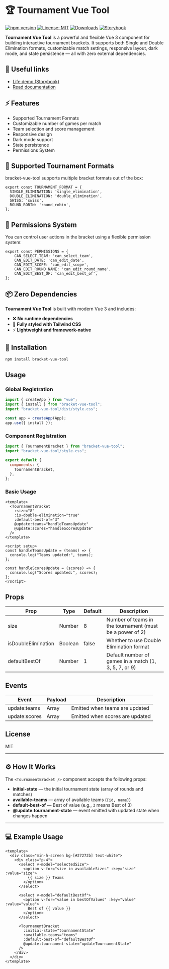 # 🏆 Tournament Vue Tool

[![npm version](https://img.shields.io/npm/v/bracket-vue-tool.svg?style=flat-square)](https://www.npmjs.com/package/bracket-vue-tool)
[![License: MIT](https://img.shields.io/badge/License-MIT-blue.svg?style=flat-square)](LICENSE)
[![Downloads](https://img.shields.io/npm/dt/bracket-vue-tool.svg?style=flat-square)](https://www.npmjs.com/package/bracket-vue-tool)
[![Storybook](https://img.shields.io/badge/storybook-online-ff4785?style=flat-square&logo=storybook)](https://krepysh-spec.github.io/vue-tournament-bracket)

**Tournament Vue Tool** is a powerful and flexible Vue 3 component for building interactive tournament brackets. It supports both Single and Double Elimination formats, customizable match settings, responsive layout, dark mode, and state persistence — all with zero external dependencies.

## 🔗 Useful links

- [Life demo (Storybook)](https://krepysh-spec.github.io/vue-tournament-bracket/storybook) 
- [Read documentation](https://krepysh-spec.github.io/vue-tournament-bracket/doc)

## ⚡ Features

- Supported Tournament Formats
- Customizable number of games per match
- Team selection and score management
- Responsive design
- Dark mode support
- State persistence
- Permissions System

## 🧩 Supported Tournament Formats
bracket-vue-tool supports multiple bracket formats out of the box:
```JS
export const TOURNAMENT_FORMAT = {
  SINGLE_ELIMINATION: 'single_elimination',
  DOUBLE_ELIMINATION: 'double_elimination',
  SWISS: 'swiss',
  ROUND_ROBIN: 'round_robin',
};
```
## 🔐 Permissions System
You can control user actions in the bracket using a flexible permission system:
```JS
export const PERMISSIONS = {
    CAN_SELECT_TEAM: 'can_select_team',
    CAN_EDIT_DATE: 'can_edit_date',
    CAN_EDIT_SCOPE: 'can_edit_scope',
    CAN_EDIT_ROUND_NAME: 'can_edit_round_name',
    CAN_EDIT_BEST_OF: 'can_edit_best_of',
};
```

## 📦 Zero Dependencies

**Tournament Vue Tool** is built with modern Vue 3 and includes:

- ❌ **No runtime dependencies**
- 🎨 **Fully styled with Tailwind CSS**
- ⚡ **Lightweight and framework-native**

## 🚀 Installation

```bash
npm install bracket-vue-tool
```

## Usage

### Global Registration

```javascript
import { createApp } from "vue";
import { install } from "bracket-vue-tool";
import "bracket-vue-tool/dist/style.css";

const app = createApp(App);
app.use({ install });
```

### Component Registration

```javascript
import { TournamentBracket } from "bracket-vue-tool";
import "bracket-vue-tool/style.css";

export default {
  components: {
    TournamentBracket,
  },
};
```

### Basic Usage

```vue
<template>
  <TournamentBracket
    :size="8"
    :is-double-elimination="true"
    :default-best-of="3"
    @update:teams="handleTeamsUpdate"
    @update:scores="handleScoresUpdate"
  />
</template>

<script setup>
const handleTeamsUpdate = (teams) => {
  console.log("Teams updated:", teams);
};

const handleScoresUpdate = (scores) => {
  console.log("Scores updated:", scores);
};
</script>
```

## Props

| Prop                | Type    | Default | Description                                              |
| ------------------- | ------- | ------- | -------------------------------------------------------- |
| size                | Number  | 8       | Number of teams in the tournament (must be a power of 2) |
| isDoubleElimination | Boolean | false   | Whether to use Double Elimination format                 |
| defaultBestOf       | Number  | 1       | Default number of games in a match (1, 3, 5, 7, or 9)    |

## Events

| Event         | Payload | Description                     |
| ------------- | ------- | ------------------------------- |
| update:teams  | Array   | Emitted when teams are updated  |
| update:scores | Array   | Emitted when scores are updated |


## License

MIT

---

## ⚙ How It Works

The `<TournamentBracket />` component accepts the following props:

- **initial-state** — the initial tournament state (array of rounds and matches)
- **available-teams** — array of available teams (`{id, name}`)
- **default-best-of** — Best of value (e.g., `3` means Best of 3)
- **@update:tournament-state** — event emitted with updated state when changes happen

---

## 💻 Example Usage

```vue
<template>
  <div class="min-h-screen bg-[#27272b] text-white">
    <div class="p-4">
      <select v-model="selectedSize">
        <option v-for="size in availableSizes" :key="size" :value="size">
          {{ size }} Teams
        </option>
      </select>

      <select v-model="defaultBestOf">
        <option v-for="value in bestOfValues" :key="value" :value="value">
          Best of {{ value }}
        </option>
      </select>

      <TournamentBracket
        :initial-state="tournamentState"
        :available-teams="teams"
        :default-best-of="defaultBestOf"
        @update:tournament-state="updateTournamentState"
      />
    </div>
  </div>
</template>
```
